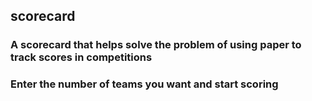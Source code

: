 ## scorecard
### A scorecard that helps solve the problem of using paper to track scores in competitions

<h3>Enter the number of teams you want and start scoring</h3>


